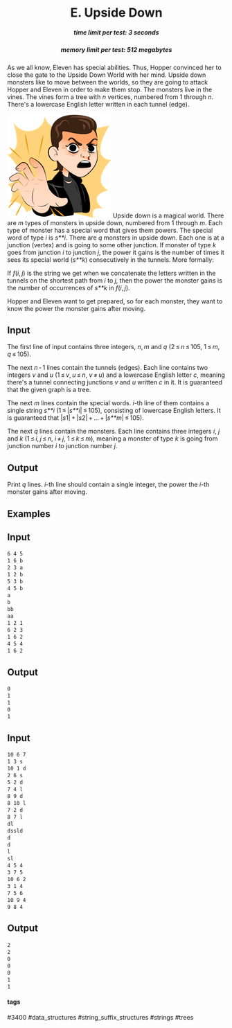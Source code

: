 <h1 style='text-align: center;'> E. Upside Down</h1>

<h5 style='text-align: center;'>time limit per test: 3 seconds</h5>
<h5 style='text-align: center;'>memory limit per test: 512 megabytes</h5>

As we all know, Eleven has special abilities. Thus, Hopper convinced her to close the gate to the Upside Down World with her mind. Upside down monsters like to move between the worlds, so they are going to attack Hopper and Eleven in order to make them stop. The monsters live in the vines. The vines form a tree with *n* vertices, numbered from 1 through *n*. There's a lowercase English letter written in each tunnel (edge).

 ![](images/a64dc17c572bb1e99a35935761d00b7aa6999d3a.png) Upside down is a magical world. There are *m* types of monsters in upside down, numbered from 1 through *m*. Each type of monster has a special word that gives them powers. The special word of type *i* is *s**i*. There are *q* monsters in upside down. Each one is at a junction (vertex) and is going to some other junction. If monster of type *k* goes from junction *i* to junction *j*, the power it gains is the number of times it sees its special world (*s**k*) consecutively in the tunnels. More formally: 

If *f*(*i*, *j*) is the string we get when we concatenate the letters written in the tunnels on the shortest path from *i* to *j*, then the power the monster gains is the number of occurrences of *s**k* in *f*(*i*, *j*).

Hopper and Eleven want to get prepared, so for each monster, they want to know the power the monster gains after moving. 

## Input

The first line of input contains three integers, *n*, *m* and *q* (2 ≤ *n* ≤ 105, 1 ≤ *m*, *q* ≤ 105).

The next *n* - 1 lines contain the tunnels (edges). Each line contains two integers *v* and *u* (1 ≤ *v*, *u* ≤ *n*, *v* ≠ *u*) and a lowercase English letter *c*, meaning there's a tunnel connecting junctions *v* and *u* written *c* in it. It is guaranteed that the given graph is a tree.

The next *m* lines contain the special words. *i*-th line of them contains a single string *s**i* (1 ≤ |*s**i*| ≤ 105), consisting of lowercase English letters. It is guaranteed that |*s*1| + |*s*2| + ... + |*s**m*| ≤ 105).

The next *q* lines contain the monsters. Each line contains three integers *i*, *j* and *k* (1 ≤ *i*, *j* ≤ *n*, *i* ≠ *j*, 1 ≤ *k* ≤ *m*), meaning a monster of type *k* is going from junction number *i* to junction number *j*.

## Output

Print *q* lines. *i*-th line should contain a single integer, the power the *i*-th monster gains after moving.

## Examples

## Input


```
6 4 5  
1 6 b  
2 3 a  
1 2 b  
5 3 b  
4 5 b  
a  
b  
bb  
aa  
1 2 1  
6 2 3  
1 6 2  
4 5 4  
1 6 2  

```
## Output


```
0  
1  
1  
0  
1  

```
## Input


```
10 6 7  
1 3 s  
10 1 d  
2 6 s  
5 2 d  
7 4 l  
8 9 d  
8 10 l  
7 2 d  
8 7 l  
dl  
dssld  
d  
d  
l  
sl  
4 5 4  
3 7 5  
10 6 2  
3 1 4  
7 5 6  
10 9 4  
9 8 4  

```
## Output


```
2  
2  
0  
0  
0  
1  
1  

```


#### tags 

#3400 #data_structures #string_suffix_structures #strings #trees 